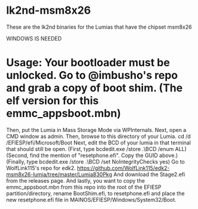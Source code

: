 # lk2nd-msm8x26
These are the lk2nd binaries for the Lumias that have the chipset msm8x26

WINDOWS IS NEEDED

# Usage: Your bootloader must be unlocked. Go to @imbusho's repo and grab a copy of boot shim. (The elf version for this emmc_appsboot.mbn) 
Then, put the Lumia in Mass Storage Mode via WPInternals.
Next, open a CMD window as admin.
Then, browse to this directory of your Lumia. cd /d <lumia driveletter>/EFIESP/efi/Microsoft/Boot
Next, edit the BCD of your lumia in that terminal that should still be open.
(First, type bcdedit.exe /store .\BCD /enum ALL)
(Second, find the mention of "resetphone.efi". Copy the GUID above.)
(Finally, type bcdedit.exe /store .\BCD /set <GUID> NoIntegrityChecks yes)
Go to WolfLink115's repo for edk2. https://github.com/WolfLink115/edk2-msm8x26-lumia/tree/master/Lumia830Pkg
And download the Stage2.efi from the releases page.
And lastly, you want to copy the emmc_appsboot.mbn from this repo into the root of the EFIESP partition/directory, rename BootShim.efi, to resetphone.efi and place the new resetphone.efi file in MAINOS/EFIESP/Windows/System32/Boot.

